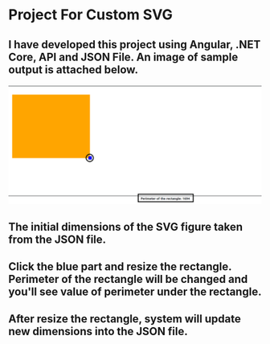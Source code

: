 # Project For Custom SVG

## I have developed this project using Angular, .NET Core, API and JSON File. An image of sample output is attached below.

![alt text](https://github.com/saurov2752/ProjectForSVG/blob/main/svgSampleImg2.png?raw=true)

## The initial dimensions of the SVG figure taken from the JSON file.
## Click the blue part and resize the rectangle. Perimeter of the rectangle will be changed and you'll see value of perimeter under the rectangle.
## After resize the rectangle, system will update new dimensions into the JSON file.
